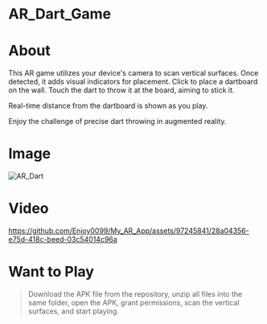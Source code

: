 # AR_Dart_Game

# About

This AR game utilizes your device's camera to scan vertical surfaces. Once detected, it adds visual indicators for placement. Click to place a dartboard on the wall. Touch the dart to throw it at the board, aiming to stick it. 

Real-time distance from the dartboard is shown as you play. 

Enjoy the challenge of precise dart throwing in augmented reality.

# Image

![AR_Dart](https://github.com/Enjoy0099/My_AR_App/assets/97245841/3823ecd0-4aac-4b72-aed8-b0621dfca494)

# Video

https://github.com/Enjoy0099/My_AR_App/assets/97245841/28a04356-e75d-418c-beed-03c54014c96a


# Want to Play

> Download the APK file from the repository, unzip all files into the same folder, open the APK, grant permissions, scan the vertical surfaces, and start playing.
